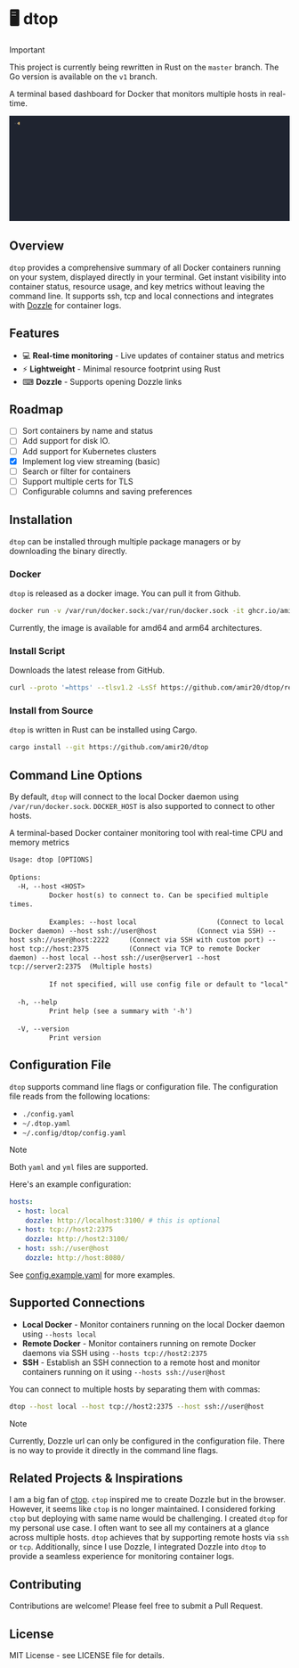 # 🖥️ dtop

> [!IMPORTANT]
> This project is currently being rewritten in Rust on the `master` branch. The Go version is available on the `v1` branch.

A terminal based dashboard for Docker that monitors multiple hosts in real-time.

![dtop screenshot](https://github.com/amir20/dtop/blob/master/demo.gif)

## Overview

`dtop` provides a comprehensive summary of all Docker containers running on your system, displayed directly in your terminal. Get instant visibility into container status, resource usage, and key metrics without leaving the command line. It supports ssh, tcp and local connections and integrates with [Dozzle](https://github.com/amir20/dozzle) for container logs.

## Features

- 💻 **Real-time monitoring** - Live updates of container status and metrics
- ⚡ **Lightweight** - Minimal resource footprint using Rust
- ⌨ **Dozzle** - Supports opening Dozzle links

## Roadmap

- [ ] Sort containers by name and status
- [ ] Add support for disk IO.
- [ ] Add support for Kubernetes clusters
- [x] Implement log view streaming (basic)
- [ ] Search or filter for containers
- [ ] Support multiple certs for TLS
- [ ] Configurable columns and saving preferences

## Installation
`dtop` can be installed through multiple package managers or by downloading the binary directly.


### Docker
`dtop` is released as a docker image. You can pull it from Github.

```sh
docker run -v /var/run/docker.sock:/var/run/docker.sock -it ghcr.io/amir20/dtop
```

Currently, the image is available for amd64 and arm64 architectures.

### Install Script

Downloads the latest release from GitHub.

```sh
curl --proto '=https' --tlsv1.2 -LsSf https://github.com/amir20/dtop/releases/latest/download/dtop-installer.sh | sh
```

### Install from Source

`dtop` is written in Rust can be installed using Cargo.

```sh
cargo install --git https://github.com/amir20/dtop
```

## Command Line Options

By default, `dtop` will connect to the local Docker daemon using `/var/run/docker.sock`. `DOCKER_HOST` is also supported to connect to other hosts.

A terminal-based Docker container monitoring tool with real-time CPU and memory metrics

    Usage: dtop [OPTIONS]

    Options:
      -H, --host <HOST>
              Docker host(s) to connect to. Can be specified multiple times.

              Examples: --host local                    (Connect to local Docker daemon) --host ssh://user@host          (Connect via SSH) --host ssh://user@host:2222     (Connect via SSH with custom port) --host tcp://host:2375          (Connect via TCP to remote Docker daemon) --host local --host ssh://user@server1 --host tcp://server2:2375  (Multiple hosts)

              If not specified, will use config file or default to "local"

      -h, --help
              Print help (see a summary with '-h')

      -V, --version
              Print version

## Configuration File

`dtop` supports command line flags or configuration file. The configuration file reads from the following locations:

- `./config.yaml`
- `~/.dtop.yaml`
- `~/.config/dtop/config.yaml`

> [!Note]
> Both `yaml` and `yml` files are supported.

Here's an example configuration:

```yaml
hosts:
  - host: local
    dozzle: http://localhost:3100/ # this is optional
  - host: tcp://host2:2375
    dozzle: http://host2:3100/
  - host: ssh://user@host
    dozzle: http://host:8080/
```

See [config.example.yaml](https://github.com/amir20/dtop/blob/master/config.example.yaml) for more examples.

## Supported Connections

- **Local Docker** - Monitor containers running on the local Docker daemon using `--hosts local`
- **Remote Docker** - Monitor containers running on remote Docker daemons via SSH using `--hosts tcp://host2:2375`
- **SSH** - Establish an SSH connection to a remote host and monitor containers running on it using `--hosts ssh://user@host`

You can connect to multiple hosts by separating them with commas:

```bash
dtop --host local --host tcp://host2:2375 --host ssh://user@host
```
> [!Note]
> Currently, Dozzle url can only be configured in the configuration file. There is no way to provide it directly in the command line flags.

## Related Projects & Inspirations

I am a big fan of [ctop](https://github.com/bcicen/ctop). `ctop` inspired me to create Dozzle but in the browser. However, it seems like `ctop` is no longer maintained. I considered forking `ctop` but deploying with same name would be challenging. I created `dtop` for my personal use case. I often want to see all my containers at a glance across multiple hosts. `dtop` achieves that by supporting remote hosts via `ssh` or `tcp`. Additionally, since I use Dozzle, I integrated Dozzle into `dtop` to provide a seamless experience for monitoring container logs.


## Contributing

Contributions are welcome! Please feel free to submit a Pull Request.

## License

MIT License - see LICENSE file for details.
